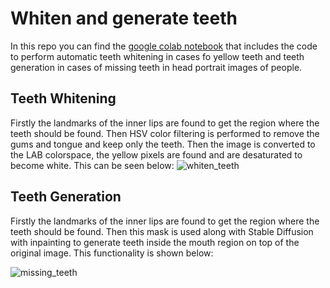 # Whiten and generate teeth

In this repo you can find the [google colab notebook](https://colab.research.google.com/drive/1TvhI0dULkjPITJUxOMW7u8dPnukTK5H_?usp=sharing) that includes the code to perform automatic teeth whitening in cases fo yellow teeth and teeth generation in cases of missing teeth in head portrait images of people.

## Teeth Whitening

Firstly the landmarks of the inner lips are found to get the region where the teeth should be found. Then HSV color filtering is performed to remove the gums and tongue and keep only the teeth. Then the image is converted to the LAB colorspace, the yellow pixels are found and are desaturated to become white. This can be seen below:
![whiten_teeth](https://github.com/TechT3o/whiten_and_generate_teeth/assets/87833804/44b1023b-9387-4fba-987a-ce4b0c32fe94)

## Teeth Generation

Firstly the landmarks of the inner lips are found to get the region where the teeth should be found. Then this mask is used along with Stable Diffusion with inpainting to generate teeth inside the mouth region on top of the original image. This functionality is shown below:

![missing_teeth](https://github.com/TechT3o/whiten_and_generate_teeth/assets/87833804/d74f5155-74dd-4f6f-b6bb-a8556f06386b)
